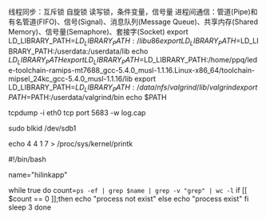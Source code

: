 线程同步：互斥锁 自旋锁 读写锁，条件变量，信号量
进程间通信：管道(Pipe)和有名管道(FIFO)、信号(Signal)、消息队列(Message Queue)、共享内存(Shared Memory)、信号量(Semaphore)、套接字(Socket)
export LD_LIBRARY_PATH=$LD_LIBRARY_PATH:/libu86
export LD_LIBRARY_PATH=$LD_LIBRARY_PATH:/userdata:/userdata/lib
echo $LD_LIBRARY_PATH
export LD_LIBRARY_PATH=$LD_LIBRARY_PATH:/home/ppq/lede-toolchain-ramips-mt7688_gcc-5.4.0_musl-1.1.16.Linux-x86_64/toolchain-mipsel_24kc_gcc-5.4.0_musl-1.1.16/lib
export LD_LIBRARY_PATH=$LD_LIBRARY_PATH:/data/nfs/valgrind/lib/valgrind
export PATH=$PATH:/userdata/valgrind/bin
echo $PATH

tcpdump -i eth0 tcp port 5683 -w log.cap

sudo blkid /dev/sdb1

echo 4 4 1 7 > /proc/sys/kernel/printk

#!/bin/bash

name="hilinkapp"

while true
do
    count=`ps -ef | grep $name | grep -v "grep" | wc -l`
    if [[ $count == 0 ]];then
        echo "process not exist"
    else
        echo "process exist"
    fi
    sleep 3
done